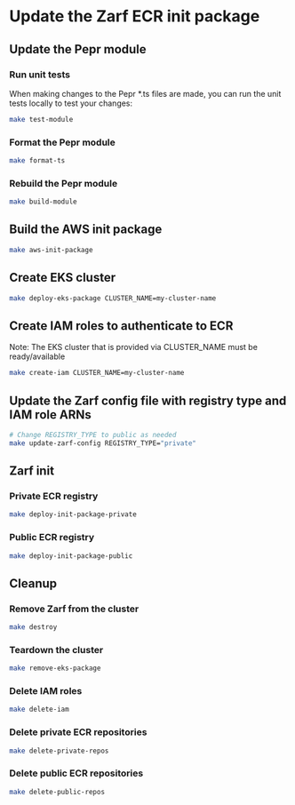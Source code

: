# Update the Zarf ECR init package

## Update the Pepr module

### Run unit tests

When making changes to the Pepr *.ts files are made, you can run the unit tests locally to test your changes:

```bash
make test-module
```

### Format the Pepr module

```bash
make format-ts
```

### Rebuild the Pepr module

```bash
make build-module
```

## Build the AWS init package

```bash
make aws-init-package
```

## Create EKS cluster

```bash
make deploy-eks-package CLUSTER_NAME=my-cluster-name
```

## Create IAM roles to authenticate to ECR

Note: The EKS cluster that is provided via CLUSTER_NAME must be ready/available

```bash
make create-iam CLUSTER_NAME=my-cluster-name
```

## Update the Zarf config file with registry type and IAM role ARNs

```bash
# Change REGISTRY_TYPE to public as needed
make update-zarf-config REGISTRY_TYPE="private"
```

## Zarf init

### Private ECR registry

```bash
make deploy-init-package-private 
```

### Public ECR registry

```bash
make deploy-init-package-public
```

## Cleanup

### Remove Zarf from the cluster

```bash
make destroy
```

### Teardown the cluster

```bash
make remove-eks-package
```

### Delete IAM roles

```bash
make delete-iam
```

### Delete private ECR repositories

```bash
make delete-private-repos
```

### Delete public ECR repositories

```bash
make delete-public-repos
```
